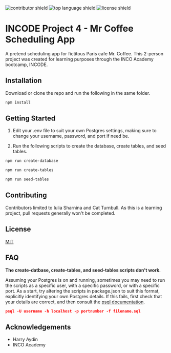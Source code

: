 ![contributor shield](https://img.shields.io/badge/Contributors-2-%23c24d89?style=for-the-badge) ![top language shield](https://img.shields.io/github/languages/top/cattrn/mrcoffee_project4?style=for-the-badge) ![license shield](https://img.shields.io/badge/License-MIT-green?style=for-the-badge)

# INCODE Project 4 - Mr Coffee Scheduling App

A pretend scheduling app for fictitous Paris cafe Mr. Coffee. This 2-person project was created for learning purposes through the INCO Academy bootcamp, INCODE.

## Installation

Download or clone the repo and run the following in the same folder.

```zsh
npm install
```

## Getting Started

1. Edit your .env file to suit your own Postgres settings, making sure to change your username, password, and port if need be.

2. Run the following scripts to create the database, create tables, and seed tables.

```zsh
npm run create-database
```

```zsh
npm run create-tables
```

```zsh
npm run seed-tables
```

## Contributing

Contributors limited to Iulia Sharnina and Cat Turnbull. As this is a learning project, pull requests generally won't be completed.

## License

[MIT](https://choosealicense.com/licenses/mit/)

## FAQ

**The create-datbase, create-tables, and seed-tables scripts don't work.**

Assuming your Postgres is on and running, sometimes you may need to run the scripts as a specific user, with a specific password, or with a specific port. As a start, try altering the scripts in package.json to suit this format, explicitly identifying your own Postgres details. If this fails, first check that your details are correct, and then consult the [psql documentation](https://www.postgresql.org/docs/10/app-psql.html).

```json
psql -U username -h localhost -p portnumber -f filename.sql
```
## Acknowledgements

* Harry Aydin
* INCO Academy